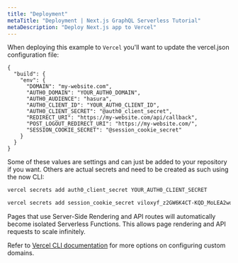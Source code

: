 ```yaml
---
title: "Deployment"
metaTitle: "Deployment | Next.js GraphQL Serverless Tutorial"
metaDescription: "Deploy Next.js app to Vercel"
---
```


When deploying this example to `Vercel` you'll want to update the vercel.json configuration file:

```
{
  "build": {
    "env": {
      "DOMAIN": "my-website.com",
      "AUTH0_DOMAIN": "YOUR_AUTH0_DOMAIN",
      "AUTH0_AUDIENCE": "hasura",
      "AUTH0_CLIENT_ID": "YOUR_AUTH0_CLIENT_ID",
      "AUTH0_CLIENT_SECRET": "@auth0_client_secret",
      "REDIRECT_URI": "https://my-website.com/api/callback",
      "POST_LOGOUT_REDIRECT_URI": "https://my-website.com/",
      "SESSION_COOKIE_SECRET": "@session_cookie_secret"
    }
  }
}
```

Some of these values are settings and can just be added to your repository if you want. Others are actual secrets and need to be created as such using the now CLI:

```bash
vercel secrets add auth0_client_secret YOUR_AUTH0_CLIENT_SECRET
```

```bash
vercel secrets add session_cookie_secret viloxyf_z2GW6K4CT-KQD_MoLEA2wqv5jWuq4Jd0P7ymgG5GJGMpvMneXZzhK3sL
```

Pages that use Server-Side Rendering and API routes will automatically become isolated Serverless Functions. This allows page rendering and API requests to scale infinitely.

Refer to [Vercel CLI documentation](https://vercel.com/docs/cli#getting-started) for more options on configuring custom domains.
